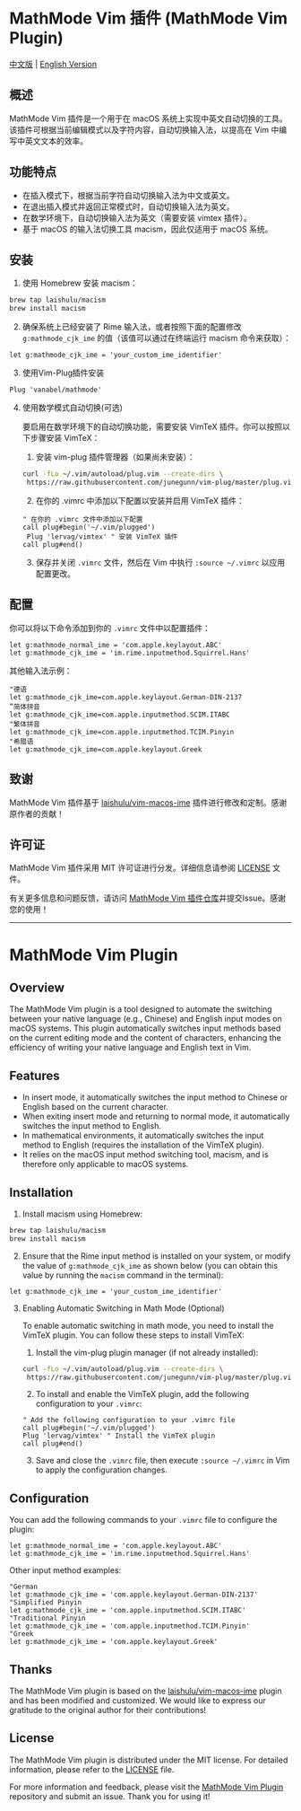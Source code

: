 # MathMode Vim 插件 (MathMode Vim Plugin)
[中文版](#概述) | [English Version](#mathmode-vim-plugin)
## 概述

MathMode Vim 插件是一个用于在 macOS 系统上实现中英文自动切换的工具。该插件可根据当前编辑模式以及字符内容，自动切换输入法，以提高在 Vim 中编写中英文文本的效率。

## 功能特点

- 在插入模式下，根据当前字符自动切换输入法为中文或英文。
- 在退出插入模式并返回正常模式时，自动切换输入法为英文。
- 在数学环境下，自动切换输入法为英文（需要安装 vimtex 插件）。
- 基于 macOS 的输入法切换工具 macism，因此仅适用于 macOS 系统。

## 安装

1. 使用 Homebrew 安装 macism：

```bash
brew tap laishulu/macism
brew install macism
```
2. 确保系统上已经安装了 Rime 输入法，或者按照下面的配置修改 `g:mathmode_cjk_ime` 的值（该值可以通过在终端运行 macism 命令来获取）：

```vimscript
let g:mathmode_cjk_ime = 'your_custom_ime_identifier'
```
3. 使用Vim-Plug插件安装

```vimscript
Plug 'vanabel/mathmode'
```   
4. 使用数学模式自动切换(可选)
   
   要启用在数学环境下的自动切换功能，需要安装 VimTeX 插件。你可以按照以下步骤安装 VimTeX：

   1. 安装 vim-plug 插件管理器（如果尚未安装）：


    ```bash
    curl -fLo ~/.vim/autoload/plug.vim --create-dirs \
     https://raw.githubusercontent.com/junegunn/vim-plug/master/plug.vim
    ```

   2. 在你的 .vimrc 中添加以下配置以安装并启用 VimTeX 插件：

   ```vimscript
   " 在你的 .vimrc 文件中添加以下配置
   call plug#begin('~/.vim/plugged')
    Plug 'lervag/vimtex' " 安装 VimTeX 插件
   call plug#end()
   ```

    3. 保存并关闭 `.vimrc` 文件，然后在 Vim 中执行 `:source ~/.vimrc` 以应用配置更改。
     
## 配置
你可以将以下命令添加到你的 `.vimrc` 文件中以配置插件：

```vimscript
let g:mathmode_normal_ime = 'com.apple.keylayout.ABC'
let g:mathmode_cjk_ime = 'im.rime.inputmethod.Squirrel.Hans'
```
其他输入法示例：
```vimscript
"德语
let g:mathmode_cjk_ime=com.apple.keylayout.German-DIN-2137
”简体拼音
let g:mathmode_cjk_ime=com.apple.inputmethod.SCIM.ITABC
"繁体拼音
let g:mathmode_cjk_ime=com.apple.inputmethod.TCIM.Pinyin
"希腊语
let g:mathmode_cjk_ime=com.apple.keylayout.Greek
```
## 致谢

MathMode Vim 插件基于 [laishulu/vim-macos-ime](https://github.com/laishulu/vim-macos-ime) 插件进行修改和定制。感谢原作者的贡献！


## 许可证

MathMode Vim 插件采用 MIT 许可证进行分发。详细信息请参阅 [LICENSE](https://github.com/vanabel/mathmode/edit/main/LICENSE) 文件。

有关更多信息和问题反馈，请访问 [MathMode Vim 插件仓库](https://github.com/vanabel/mathmode)并提交Issue。感谢您的使用！

----

# MathMode Vim Plugin

## Overview

The MathMode Vim plugin is a tool designed to automate the switching between your native language (e.g., Chinese) and English input modes on macOS systems. This plugin automatically switches input methods based on the current editing mode and the content of characters, enhancing the efficiency of writing your native language and English text in Vim.

## Features

- In insert mode, it automatically switches the input method to Chinese or English based on the current character.
- When exiting insert mode and returning to normal mode, it automatically switches the input method to English.
- In mathematical environments, it automatically switches the input method to English (requires the installation of the VimTeX plugin).
- It relies on the macOS input method switching tool, macism, and is therefore only applicable to macOS systems.

## Installation

1. Install macism using Homebrew:

```bash
brew tap laishulu/macism
brew install macism
```
2. Ensure that the Rime input method is installed on your system, or modify the value of `g:mathmode_cjk_ime` as shown below (you can obtain this value by running the `macism` command in the terminal):

```vimscript
let g:mathmode_cjk_ime = 'your_custom_ime_identifier'
```
3. Enabling Automatic Switching in Math Mode (Optional)

    To enable automatic switching in math mode, you need to install the VimTeX plugin. You can follow these steps to install VimTeX:

    1. Install the vim-plug plugin manager (if not already installed):

    ```bash
    curl -fLo ~/.vim/autoload/plug.vim --create-dirs \
     https://raw.githubusercontent.com/junegunn/vim-plug/master/plug.vim
    ```
    2. To install and enable the VimTeX plugin, add the following configuration to your `.vimrc`:

    ```vimscript
    " Add the following configuration to your .vimrc file
    call plug#begin('~/.vim/plugged')
    Plug 'lervag/vimtex' " Install the VimTeX plugin
    call plug#end()
    ```
    3. Save and close the `.vimrc` file, then execute `:source ~/.vimrc` in Vim to apply the configuration changes.

## Configuration

You can add the following commands to your `.vimrc` file to configure the plugin:

```vimscript
let g:mathmode_normal_ime = 'com.apple.keylayout.ABC'
let g:mathmode_cjk_ime = 'im.rime.inputmethod.Squirrel.Hans'
```
Other input method examples:
```vimscript
"German
let g:mathmode_cjk_ime = 'com.apple.keylayout.German-DIN-2137'
"Simplified Pinyin
let g:mathmode_cjk_ime = 'com.apple.inputmethod.SCIM.ITABC'
"Traditional Pinyin
let g:mathmode_cjk_ime = 'com.apple.inputmethod.TCIM.Pinyin'
"Greek
let g:mathmode_cjk_ime = 'com.apple.keylayout.Greek'
```
## Thanks

The MathMode Vim plugin is based on the [laishulu/vim-macos-ime](https://github.com/laishulu/vim-macos-ime) plugin and has been modified and customized. We would like to express our gratitude to the original author for their contributions!

## License

The MathMode Vim plugin is distributed under the MIT license. For detailed information, please refer to the [LICENSE]([https://opensource.org/licenses/MIT](https://github.com/vanabel/mathmode/edit/main/LICENSE)) file.


For more information and feedback, please visit the [MathMode Vim Plugin](https://github.com/vanabel/mathmode) repository and submit an issue. Thank you for using it!
